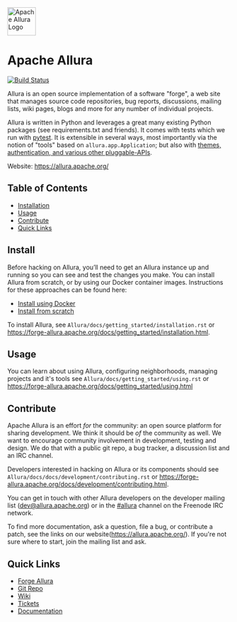<!--
    Licensed to the Apache Software Foundation (ASF) under one
    or more contributor license agreements.  See the NOTICE file
    distributed with this work for additional information
    regarding copyright ownership.  The ASF licenses this file
    to you under the Apache License, Version 2.0 (the
    "License"); you may not use this file except in compliance
    with the License.  You may obtain a copy of the License at

      http://www.apache.org/licenses/LICENSE-2.0

    Unless required by applicable law or agreed to in writing,
    software distributed under the License is distributed on an
    "AS IS" BASIS, WITHOUT WARRANTIES OR CONDITIONS OF ANY
    KIND, either express or implied.  See the License for the
    specific language governing permissions and limitations
    under the License.
-->

<img src="https://allura.apache.org/theme/img/logo_black.png" alt="Apache Allura Logo" width="64" /> 

# Apache Allura

[![Build Status](https://builds.apache.org/buildStatus/icon?job=Allura)](https://builds.apache.org/job/Allura)

Allura is an open source implementation of a software "forge", a web site that manages source code repositories, bug reports, discussions, mailing lists, wiki pages, blogs and more for any number of individual projects.

Allura is written in Python and leverages a great many existing Python packages (see requirements.txt and friends).  It comes with tests which we run with [pytest](https://docs.pytest.org/en/latest/contents.html).  It is extensible in several ways, most importantly via the notion of "tools" based on `allura.app.Application`; but also with [themes, authentication, and various other pluggable-APIs](https://forge-allura.apache.org/docs/extending.html).

Website: <https://allura.apache.org/>

## Table of Contents

- [Installation](#install)
- [Usage](#usage)
- [Contribute](#contribute)
- [Quick Links](#quick-links)

## Install

Before hacking on Allura, you’ll need to get an Allura instance up and running so you can see and test the changes you make. You can install Allura from scratch, or by using our Docker container images. Instructions for these approaches can be found here:

- [Install using Docker](https://forge-allura.apache.org/docs/getting_started/installation.html)
- [Install from scratch](https://forge-allura.apache.org/docs/getting_started/install_each_step.html)

To install Allura, see `Allura/docs/getting_started/installation.rst` or <https://forge-allura.apache.org/docs/getting_started/installation.html>.



## Usage

You can learn about using Allura, configuring neighborhoods, managing projects and it's tools see `Allura/docs/getting_started/using.rst` or <https://forge-allura.apache.org/docs/getting_started/using.html> 

## Contribute

Apache Allura is an effort _for_ the community: an open source platform for sharing development.  We think it should be _of_ the community as well. We want to encourage community involvement in development, testing and design.  We do that with a public git repo, a bug tracker, a discussion list and an IRC channel.

Developers interested in hacking on Allura or its components should see `Allura/docs/docs/development/contributing.rst` or <https://forge-allura.apache.org/docs/development/contributing.html>.

You can get in touch with other Allura developers on the developer mailing list ([dev@allura.apache.org](https://mail-archives.apache.org/mod_mbox/allura-dev/)) or in the [#allura](https://webchat.freenode.net/?channels=#allura) channel on the Freenode IRC network.

To find more documentation, ask a question, file a bug, or contribute a patch, see the links on our website(<https://allura.apache.org/>).  If you're not sure where to start, join the mailing list and ask.

## Quick Links
- [Forge Allura](https://forge-allura.apache.org/p/allura/)
- [Git Repo](https://forge-allura.apache.org/p/allura/git/)
- [Wiki](https://forge-allura.apache.org/p/allura/wiki/)
- [Tickets](https://forge-allura.apache.org/p/allura/tickets/)
- [Documentation](https://forge-allura.apache.org/docs/)
